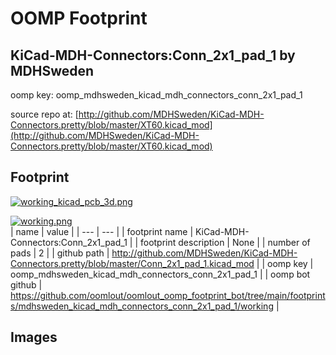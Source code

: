 # OOMP Footprint  
## KiCad-MDH-Connectors:Conn_2x1_pad_1  by MDHSweden  
  
oomp key: oomp_mdhsweden_kicad_mdh_connectors_conn_2x1_pad_1  
  
source repo at: [http://github.com/MDHSweden/KiCad-MDH-Connectors.pretty/blob/master/XT60.kicad_mod](http://github.com/MDHSweden/KiCad-MDH-Connectors.pretty/blob/master/XT60.kicad_mod)  
## Footprint  
  
[![working_kicad_pcb_3d.png](working_kicad_pcb_3d_600.png)](working_kicad_pcb_3d.png)  
  
[![working.png](working_600.png)](working.png)  
| name | value | 
| --- | --- | 
| footprint name | KiCad-MDH-Connectors:Conn_2x1_pad_1 | 
| footprint description | None | 
| number of pads | 2 | 
| github path | http://github.com/MDHSweden/KiCad-MDH-Connectors.pretty/blob/master/Conn_2x1_pad_1.kicad_mod | 
| oomp key | oomp_mdhsweden_kicad_mdh_connectors_conn_2x1_pad_1 | 
| oomp bot github | https://github.com/oomlout/oomlout_oomp_footprint_bot/tree/main/footprints/mdhsweden_kicad_mdh_connectors_conn_2x1_pad_1/working | 
## Images  
